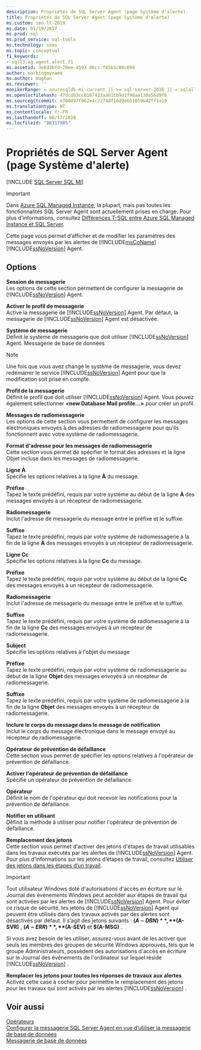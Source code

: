 ```yaml
---
description: Propriétés de SQL Server Agent (page Système d'alerte)
title: Propriétés de SQL Server Agent (page Système d'alerte)
ms.custom: seo-lt-2019
ms.date: 01/19/2017
ms.prod: sql
ms.prod_service: sql-tools
ms.technology: ssms
ms.topic: conceptual
f1_keywords:
- sql13.ag.agent.alert.f1
ms.assetid: 3e6d3bfd-20ee-4593-86cc-f65b1c08c69d
author: markingmyname
ms.author: maghan
ms.reviewer: ''
monikerRange: = azuresqldb-mi-current || >= sql-server-2016 || = sqlallproducts-allversions
ms.openlocfilehash: 47dcdb3cc0167423aa61cb9d1f98aa130a56d9f6
ms.sourcegitcommit: e700497f962e4c2274df16d9e651059b42ff1a10
ms.translationtype: HT
ms.contentlocale: fr-FR
ms.lasthandoff: 08/17/2020
ms.locfileid: "88317985"
---
```

# <a name="sql-server-agent-properties-alert-system-page"></a>Propriétés de SQL Server Agent (page Système d'alerte)
[!INCLUDE [SQL Server SQL MI](../../includes/applies-to-version/sql-asdbmi.md)]

> [!IMPORTANT]  
> Dans [Azure SQL Managed Instance](https://docs.microsoft.com/azure/sql-database/sql-database-managed-instance), la plupart, mais pas toutes les fonctionnalités SQL Server Agent sont actuellement prises en charge. Pour plus d’informations, consultez [Différences T-SQL entre Azure SQL Managed Instance et SQL Server](https://docs.microsoft.com/azure/sql-database/sql-database-managed-instance-transact-sql-information#sql-server-agent).

Cette page vous permet d’afficher et de modifier les paramètres des messages envoyés par les alertes de [!INCLUDE[msCoName](../../includes/msconame_md.md)] [!INCLUDE[ssNoVersion](../../includes/ssnoversion-md.md)] Agent.  
  
## <a name="options"></a>Options  
**Session de messagerie**  
Les options de cette section permettent de configurer la messagerie de [!INCLUDE[ssNoVersion](../../includes/ssnoversion-md.md)] Agent.  
  
**Activer le profil de messagerie**  
Active la messagerie de [!INCLUDE[ssNoVersion](../../includes/ssnoversion-md.md)] Agent. Par défaut, la messagerie de [!INCLUDE[ssNoVersion](../../includes/ssnoversion-md.md)] Agent est désactivée.  
  
**Système de messagerie**  
Définit le système de messagerie que doit utiliser [!INCLUDE[ssNoVersion](../../includes/ssnoversion-md.md)] Agent. Messagerie de base de données  
  
> [!NOTE]  
> Une fois que vous avez changé le système de messagerie, vous devez redémarrer le service [!INCLUDE[ssNoVersion](../../includes/ssnoversion-md.md)] Agent pour que la modification soit prise en compte.  
  
**Profil de la messagerie**  
Définit le profil que doit utiliser [!INCLUDE[ssNoVersion](../../includes/ssnoversion-md.md)] Agent. Vous pouvez également sélectionner **\<new Database Mail profile...>** pour créer un profil.  
  
**Messages de radiomessagerie**  
Les options de cette section vous permettent de configurer les messages électroniques envoyés à des adresses de radiomessagerie pour qu'ils fonctionnent avec votre système de radiomessagerie.  
  
**Format d'adresse pour les messages de radiomessagerie**  
Cette section vous permet de spécifier le format des adresses et la ligne Objet incluse dans les messages de radiomessagerie.  
  
**Ligne À**  
Spécifie les options relatives à la ligne **À** du message.  
  
**Préfixe**  
Tapez le texte prédéfini, requis par votre système au début de la ligne **À** des messages envoyés à un récepteur de radiomessagerie.  
  
**Radiomessagerie**  
Inclut l'adresse de messagerie du message entre le préfixe et le suffixe.  
  
**Suffixe**  
Tapez le texte prédéfini, requis par votre système de radiomessagerie à la fin de la ligne **À** des messages envoyés à un récepteur de radiomessagerie.  
  
**Ligne Cc**  
Spécifie les options relatives à la ligne **Cc** du message.  
  
**Préfixe**  
Tapez le texte prédéfini, requis par votre système au début de la ligne **Cc** des messages envoyés à un récepteur de radiomessagerie.  
  
**Radiomessagerie**  
Inclut l'adresse de messagerie du message entre le préfixe et le suffixe.  
  
**Suffixe**  
Tapez le texte prédéfini, requis par votre système de radiomessagerie à la fin de la ligne **Cc** des messages envoyés à un récepteur de radiomessagerie.  
  
**Subject**  
Spécifie les options relatives à l'objet du message  
  
**Préfixe**  
Tapez le texte prédéfini, requis par votre système de radiomessagerie au début de la ligne **Objet** des messages envoyés à un récepteur de radiomessagerie.  
  
**Suffixe**  
Tapez le texte prédéfini, requis par votre système de radiomessagerie à la fin de la ligne **Objet** des messages envoyés à un récepteur de radiomessagerie.  
  
**Inclure le corps du message dans le message de notification**  
Inclut le corps du message électronique dans le message envoyé au récepteur de radiomessagerie.  
  
**Opérateur de prévention de défaillance**  
Cette section vous permet de spécifier les options relatives à l'opérateur de prévention de défaillance.  
  
**Activer l'opérateur de prévention de défaillance**  
Spécifie un opérateur de prévention de défaillance.  
  
**Opérateur**  
Définit le nom de l'opérateur qui doit recevoir les notifications pour la prévention de défaillance.  
  
**Notifier en utilisant**  
Définit la méthode à utiliser pour notifier l'opérateur de prévention de défaillance.  
  
**Remplacement des jetons**  
Cette section vous permet d'activer des jetons d'étapes de travail utilisables dans les travaux exécutés par les alertes de [!INCLUDE[ssNoVersion](../../includes/ssnoversion-md.md)] Agent. Pour plus d’informations sur les jetons d’étapes de travail, consultez [Utiliser des jetons dans les étapes d’un travail](../../ssms/agent/use-tokens-in-job-steps.md).  
  
> [!IMPORTANT]  
> Tout utilisateur Windows doté d'autorisations d'accès en écriture sur le Journal des événements Windows peut accéder aux étapes de travail qui sont activées par les alertes de [!INCLUDE[ssNoVersion](../../includes/ssnoversion-md.md)] Agent. Pour éviter ce risque de sécurité, les jetons de [!INCLUDE[ssNoVersion](../../includes/ssnoversion-md.md)] Agent qui peuvent être utilisés dans des travaux activés par des alertes sont désactivés par défaut. Il s’agit des jetons suivants : **$(A-DBN)** , **$(A-SVR)** , **$(A-ERR)** , **$(A-SEV)** et **$(A-MSG)** .  
>   
> Si vous avez besoin de les utiliser, assurez-vous avant de les activer que seuls les membres des groupes de sécurité Windows approuvés, tels que le groupe Administrateurs, possèdent des autorisations d'accès en écriture sur le Journal des événements de l'ordinateur sur lequel réside [!INCLUDE[ssNoVersion](../../includes/ssnoversion-md.md)] .  
  
**Remplacer les jetons pour toutes les réponses de travaux aux alertes**  
Activez cette case à cocher pour permettre le remplacement des jetons pour les travaux qui sont activés par les alertes [!INCLUDE[ssNoVersion](../../includes/ssnoversion-md.md)] .  
  
## <a name="see-also"></a>Voir aussi  
[Opérateurs](../../ssms/agent/operators.md)  
[Configurer la messagerie SQL Server Agent en vue d’utiliser la messagerie de base de données](../../relational-databases/database-mail/configure-sql-server-agent-mail-to-use-database-mail.md)  
[Messagerie de base de données](../../relational-databases/database-mail/database-mail.md)  
  

